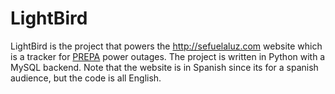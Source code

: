 LightBird
=========

LightBird is the project that powers the <http://sefuelaluz.com> website which is a tracker for [PREPA](http://www.prepa.com/) power outages. The project is written in Python with a MySQL backend. Note that the website is in Spanish since its for a spanish audience, but the code is all English.
